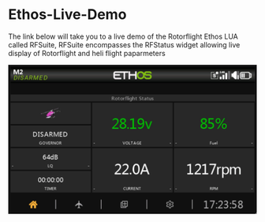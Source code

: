 # Ethos-Live-Demo

The link below will take you to a live demo of the Rotorflight Ethos LUA called RFSuite, RFSuite encompasses the RFStatus widget allowing live display of Rotorflight and heli flight paparmeters

![image](https://github.com/jimmy6616/Ethos-Live-Demo/blob/main/Suite-demo.jpg)


